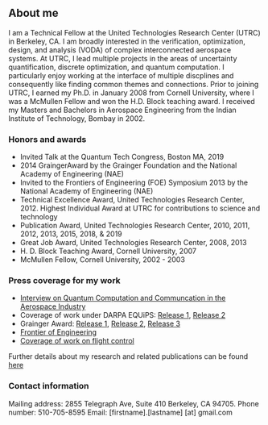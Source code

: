 ## About me

I am a Technical Fellow at the United Technologies Research Center (UTRC) in Berkeley, CA. I am broadly interested in the verification, optimization, design, and analysis (VODA) of complex interconnected aerospace systems. At UTRC, I lead multiple projects in the areas of uncertainty quantification, discrete optimization, and quantum computation. I particularly enjoy working at the interface of multiple discplines and consequently like finding common themes and connections. Prior to joining UTRC, I earned my Ph.D. in January 2008 from Cornell University, where I was a McMullen Fellow and won the H.D. Block teaching award. I received my Masters and Bachelors in Aerospace Engineering from the Indian Institute of Technology, Bombay in 2002.

### Honors and awards

- Invited Talk at the Quantum Tech Congress, Boston MA, 2019
- 2014 GraingerAward by the Grainger Foundation and the National Academy of Engineering (NAE)
- Invited to the Frontiers of Engineering (FOE) Symposium 2013 by the National Academy of Engineering (NAE)
- Technical Excellence Award, United Technologies Research Center, 2012. Highest Individual Award at UTRC for contributions to science and technology
- Publication Award, United Technologies Research Center, 2010, 2011, 2012, 2013, 2015, 2018, & 2019
- Great Job Award, United Technologies Research Center, 2008, 2013
- H. D. Block Teaching Award, Cornell University, 2007
- McMullen Fellow, Cornell University, 2002 - 2003

### Press coverage for my work

- [Interview on Quantum Computation and Communcation in the Aerospace Industry](https://www.quantumtechcongress.com/blog/interview-dr-tuhin-sahai-associate-director-united-technologies-research-center)
- Coverage of work under DARPA EQUiPS: [Release 1](https://aerospaceamerica.aiaa.org/departments/wringing-out-the-risks/), [Release 2](https://aerospaceamerica.aiaa.org/year-in-review/applying-uncertainty-quantification-to-complex-systems/)
- Grainger Award: [Release 1](https://www.naefrontiers.org/Media/PressReleases1698]4/42850.aspx), [Release 2](http://www.utrc.utc.com/20140826_UTRC%20Receives%20National%20Engineering%20Research%20Grant.html), [Release 3](https://engineering.ucdavis.edu/blog/john-owens-receives-nae-grainger-grant/)
- [Frontier of Engineering](https://www.nae.edu/default.aspx?id=83545)
- [Coverage of work on flight control](http://archive.indianexpress.com/storyOld.php?storyId=85051)

Further details about my research and related publications can be found [here](https://tuhinsahai.github.io/research)

### Contact information
Mailing address: 2855 Telegraph Ave, Suite 410
                 Berkeley, CA 94705.
Phone number: 510-705-8595
Email: [firstname].[lastname] [at] gmail.com
